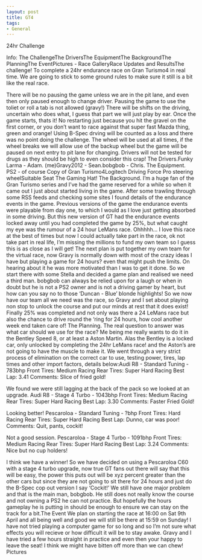 ```yaml
---
layout: post
title: GT4
tags:
- General
---
```

24hr Challenge

Info:
The ChallengeThe DriversThe EquipmentThe BackgroundThe PlanningThe EventPictures - Race GalleryRace Updates and ResultsThe challenge!
To complete a 24hr endurance race on Gran Turismo4 in real time.
We are going to stick to some ground rules to make sure it still is a bit like the real race.

There will be no pausing the game unless we are in the pit lane, and even then only paused enough to change driver. Pausing the game to use the toliet or roll a tab is not allowed (gravy!)
There will be shifts on the driving, uncertain who does what, I guess that part we will just play by ear.
Once the game starts, thats it! No restarting just because you hit the gravel on the first corner, or you don’t want to race against that super fast Mazda thing, green and orange!
Using B-Spec drving will be counted as a loss and there was no point doing the challenge.
The wheel will be used at all times, if the wheel breaks we will allow use of the backup wheel but the game will be paused on next entry to pit lane for changing.
Drivers will not be tested for drugs as they should be high to even consider this crap!
The Drivers.Funky Larma - Adam. (me)Gravy2012 - Sean.bobgbob - Chris.
The Equipment.
PS2 - of course
Copy of Gran Turismo4Logitech Driving Force Pro steering wheelSuitable Seat
The Gaming Hat!
The Background.
I’m a huge fan of the Gran Turismo series and I’ve had the game reserved for a while so when it came out I just about started living in the game. After some trawling through some RSS feeds and checking some sites I found details of the endurance events in the game. Previous versions of the game the endurance events were playable from day one, to which I would as I love just getting absorbed in some driving.
But this new version of GT had the endurance events locked away until you had completed the game by 25%, but what caught my eye was the rumour of a 24 hour LeMans race. Ohhhhh… I love this race at the best of times but now I could actually take part in the race, ok not take part in real life, I’m missing the millions to fund my own team so I guess this is as close as I will get!
The next plan is put together my own team for the virtual race, now Gravy is normally down with most of the crazy ideas I have but playing a game for 24 hours? even that might push the limits. On hearing about it he was more motivated than I was to get it done. So we start there with some Stella and decided a game plan and realised we need a third man. bobgbob can always be relied upon for a laugh or when in doubt but he is not a PS2 owner and is not a driving gamer by heart, but how can you say no to those ‘Duncan - Blue’ blonde highlights!
So we now have our team all we need was the race, so Gravy and I set about playing non stop to unlock the course and put our minds at rest that it does exist! Finally 25% was completed and not only was there a 24 LeMans race but also the chance to drive round the ‘ring for 24 hours, how cool another week end taken care of!
The Planning.
The real question to answer was what car should we use for the race?
Me being me really wants to do it in the Bentley Speed 8, or at least a Aston Martin. Alas the Bentley is a locked car, only unlocked by completing the 24hr LeMans race! and the Aston’s are not going to have the muscle to make it. We went through a very strict process of elimination on the correct car to use, testing power, tires, lap times and other import factors, details below:Audi R8 - Standard Tuning - 783bhp
Front Tires: Medium Racing
Rear Tires: Super Hard Racing
Best Lap: 3.41
Comments: Slice of fried gold!

We found we were still lagging at the back of the pack so we looked at an upgrade.
Audi R8 - Stage 4 Turbo - 1043bhp
Front Tires: Medium Racing
Rear Tires: Super Hard Racing
Best Lap: 3.30
Comments: Faster Fried Gold!

Looking better!
Pescaroloa - Standard Tuning - ?bhp
Front Tires: Hard Racing
Rear Tires: Super Hard Racing
Best Lap: Dunno, car was poor!
Comments: Quit, pants, cockit!

Not a good session.
Pescaroloa - Stage 4 Turbo - 1091bhp
Front Tires: Medium Racing
Rear Tires: Super Hard Racing
Best Lap: 3.24
Comments: Nice but no cup holders!

I think we have a winner!
So we have decided on using a Pescaroloa C60 with a stage 4 turbo upgrade, now true GT fans out there will say that this will be easy, the power this puts out will be xyz percent greater than the other cars but since they are not going to sit there for 24 hours and just do the B-Spec cop out version I say ‘Cockit!’
We still have one major problem and that is the main man, bobgbob. He still does not really know the course and not owning a PS2 he can not practice. But hopefully the hours gameplay he is putting in should be enough to ensure we can stay on the track for a bit.The Event
We plan on starting the race at 16:00 on Sat 9th April and all being well and good we will still be there at 15:59 on Sunday!
I have not tried playing a computer game for so long and so I’m not sure what effects you will recieve or how difficult it will be to stay awake. Gravy and I have tried a few hours straight in practice and even then your happy to leave the seat! I think we might have bitten off more than we can chew!
Pictures

